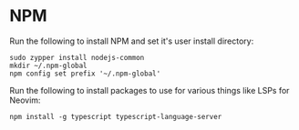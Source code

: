 # NPM

Run the following to install NPM and set it's user install directory:

```
sudo zypper install nodejs-common
mkdir ~/.npm-global
npm config set prefix '~/.npm-global'
```

Run the following to install packages to use for various things like LSPs for Neovim:

```
npm install -g typescript typescript-language-server
```
